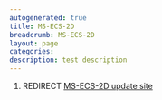 ```yaml
---
autogenerated: true
title: MS-ECS-2D
breadcrumb: MS-ECS-2D
layout: page
categories: 
description: test description
---
```


1.  REDIRECT [MS-ECS-2D update site](MS-ECS-2D_update_site)
